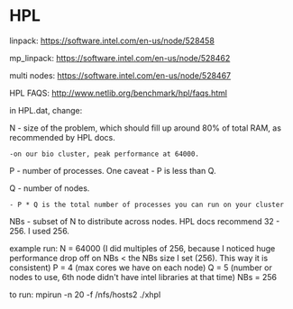 # HPL

linpack: https://software.intel.com/en-us/node/528458

mp_linpack: https://software.intel.com/en-us/node/528462

multi nodes: https://software.intel.com/en-us/node/528467

HPL FAQS: http://www.netlib.org/benchmark/hpl/faqs.html

in HPL.dat, change:

N - size of the problem, which should fill up around 80% of total RAM, as recommended by HPL docs.
	
	-on our bio cluster, peak performance at 64000.

P - number of processes. One caveat - P is less than Q.

Q - number of nodes. 

	- P * Q is the total number of processes you can run on your cluster

NBs - subset of N to distribute across nodes. HPL docs recommend 32 - 256. I used 256.

example run:
N = 64000 (I did multiples of 256, because I noticed huge performance drop off on NBs < the NBs size I set (256). This way it is consistent)
P = 4 (max cores we have on each node)
Q = 5 (number or nodes to use, 6th node didn't have intel libraries at that time)
NBs = 256

to run:
mpirun -n 20 -f /nfs/hosts2 ./xhpl
